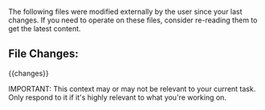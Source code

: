 The following files were modified externally by the user since your last changes. If you need to operate on these files, consider re-reading them to get the latest content.

## File Changes:
{{changes}}

IMPORTANT: This context may or may not be relevant to your current task. Only respond to it if it's highly relevant to what you're working on.